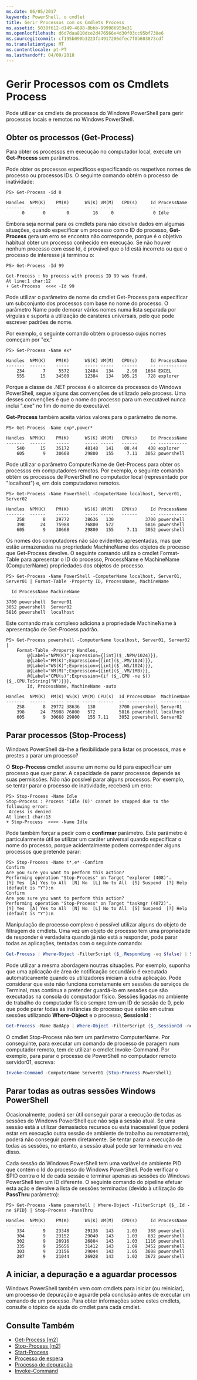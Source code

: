 ```yaml
---
ms.date: 06/05/2017
keywords: PowerShell, o cmdlet
title: Gerir Processos com os Cmdlets Process
ms.assetid: 5038f612-d149-4698-8bbb-999986959e31
ms.openlocfilehash: d6d7daa810dce2d476566e4d30f03cc95bf730e6
ms.sourcegitcommit: cf195b090b3223fa4917206dfec7f0b603873cdf
ms.translationtype: MT
ms.contentlocale: pt-PT
ms.lasthandoff: 04/09/2018
---
```

# <a name="managing-processes-with-process-cmdlets"></a>Gerir Processos com os Cmdlets Process

Pode utilizar os cmdlets de processos do Windows PowerShell para gerir processos locais e remotos no Windows PowerShell.

## <a name="getting-processes-get-process"></a>Obter os processos (Get-Process)

Para obter os processos em execução no computador local, execute um **Get-Process** sem parâmetros.

Pode obter os processos específicos especificando os respetivos nomes de processo ou processos IDs. O seguinte comando obtém o processo de inatividade:

```
PS> Get-Process -id 0

Handles  NPM(K)    PM(K)      WS(K) VM(M)   CPU(s)     Id ProcessName
-------  ------    -----      ----- -----   ------     -- -----------
      0       0        0         16     0               0 Idle
```

Embora seja normal para os cmdlets para não devolve dados em algumas situações, quando especificar um processo com o ID do processo, **Get-Process** gera um erro se encontra não corresponde, porque é o objetivo habitual obter um processo conhecido em execução. Se não houver nenhum processo com esse Id, é provável que o Id está incorreto ou que o processo de interesse já terminou o:

```
PS> Get-Process -Id 99

Get-Process : No process with process ID 99 was found.
At line:1 char:12
+ Get-Process  <<<< -Id 99
```

Pode utilizar o parâmetro de nome do cmdlet Get-Process para especificar um subconjunto dos processos com base no nome do processo. O parâmetro Name pode demorar vários nomes numa lista separada por vírgulas e suporta a utilização de carateres universais, pelo que pode escrever padrões de nome.

Por exemplo, o seguinte comando obtém o processo cujos nomes começam por "ex."

```
PS> Get-Process -Name ex*

Handles  NPM(K)    PM(K)      WS(K) VM(M)   CPU(s)     Id ProcessName
-------  ------    -----      ----- -----   ------     -- -----------
    234       7     5572      12484   134     2.98   1684 EXCEL
    555      15    34500      12384   134   105.25    728 explorer
```

Porque a classe de .NET process é o alicerce da processos do Windows PowerShell, segue alguns das convenções de utilizado pelo process. Uma desses convenções é que o nome do processo para um executável nunca inclui ".exe" no fim do nome do executável.

**Get-Process** também aceita vários valores para o parâmetro de nome.

```
PS> Get-Process -Name exp*,power*

Handles  NPM(K)    PM(K)      WS(K) VM(M)   CPU(s)     Id ProcessName
-------  ------    -----      ----- -----   ------     -- -----------
    540      15    35172      48148   141    88.44    408 explorer
    605       9    30668      29800   155     7.11   3052 powershell
```

Pode utilizar o parâmetro ComputerName de Get-Process para obter os processos em computadores remotos. Por exemplo, o seguinte comando obtém os processos de PowerShell no computador local (representado por "localhost") e, em dois computadores remotos.

```
PS> Get-Process -Name PowerShell -ComputerName localhost, Server01, Server02

Handles  NPM(K)    PM(K)      WS(K) VM(M)   CPU(s)     Id ProcessName
-------  ------    -----      ----- -----   ------     -- -----------
    258       8    29772      38636   130            3700 powershell
    398      24    75988      76800   572            5816 powershell
    605       9    30668      29800   155     7.11   3052 powershell
```

Os nomes dos computadores não são evidentes apresentadas, mas que estão armazenadas na propriedade MachineName dos objetos de processo que Get-Process devolve. O seguinte comando utiliza o cmdlet Format-Table para apresentar o ID do processo, ProcessName e MachineName (ComputerName) propriedades dos objetos de processo.

```
PS> Get-Process -Name PowerShell -ComputerName localhost, Server01, Server01 | Format-Table -Property ID, ProcessName, MachineName

  Id ProcessName MachineName
  -- ----------- -----------
3700 powershell  Server01
3052 powershell  Server02
5816 powershell  localhost
```

Este comando mais complexo adiciona a propriedade MachineName à apresentação de Get-Process padrão.

```
PS> Get-Process powershell -ComputerName localhost, Server01, Server02 |
    Format-Table -Property Handles,
        @{Label="NPM(K)";Expression={[int]($_.NPM/1024)}},
        @{Label="PM(K)";Expression={[int]($_.PM/1024)}},
        @{Label="WS(K)";Expression={[int]($_.WS/1024)}},
        @{Label="VM(M)";Expression={[int]($_.VM/1MB)}},
        @{Label="CPU(s)";Expression={if ($_.CPU -ne $() {$_.CPU.ToString("N")}}},
        Id, ProcessName, MachineName -auto

Handles  NPM(K)  PM(K) WS(K) VM(M) CPU(s)  Id ProcessName  MachineName
-------  ------  ----- ----- ----- ------  -- -----------  -----------
    258       8  29772 38636   130         3700 powershell Server01
    398      24  75988 76800   572         5816 powershell localhost
    605       9  30668 29800   155 7.11    3052 powershell Server02
```

## <a name="stopping-processes-stop-process"></a>Parar processos (Stop-Process)

Windows PowerShell dá-lhe a flexibilidade para listar os processos, mas e prestes a parar um processo?

O **Stop-Process** cmdlet assume um nome ou Id para especificar um processo que quer parar. A capacidade de parar processos depende as suas permissões. Não não possível parar alguns processos. Por exemplo, se tentar parar o processo de inatividade, receberá um erro:

```
PS> Stop-Process -Name Idle
Stop-Process : Process 'Idle (0)' cannot be stopped due to the following error:
 Access is denied
At line:1 char:13
+ Stop-Process  <<<< -Name Idle
```

Pode também forçar a pedir com o **confirmar** parâmetro. Este parâmetro é particularmente útil se utilizar um caráter universal quando especificar o nome do processo, porque acidentalmente podem corresponder alguns processos que pretende parar:

```
PS> Stop-Process -Name t*,e* -Confirm
Confirm
Are you sure you want to perform this action?
Performing operation "Stop-Process" on Target "explorer (408)".
[Y] Yes  [A] Yes to All  [N] No  [L] No to All  [S] Suspend  [?] Help
(default is "Y"):n
Confirm
Are you sure you want to perform this action?
Performing operation "Stop-Process" on Target "taskmgr (4072)".
[Y] Yes  [A] Yes to All  [N] No  [L] No to All  [S] Suspend  [?] Help
(default is "Y"):n
```

Manipulação de processo complexo é possível utilizar alguns do objeto de filtragem de cmdlets. Uma vez um objeto de processo tem uma propriedade de responder é verdadeira quando já não está a responder, pode parar todas as aplicações, tentadas com o seguinte comando:

```powershell
Get-Process | Where-Object -FilterScript {$_.Responding -eq $false} | Stop-Process
```

Pode utilizar a mesma abordagem noutras situações. Por exemplo, suponha que uma aplicação de área de notificação secundário é executada automaticamente quando os utilizadores iniciam a outra aplicação. Pode considerar que este não funciona corretamente em sessões de serviços de Terminal, mas continua a pretender guardá-lo em sessões que são executadas na consola do computador físico. Sessões ligadas no ambiente de trabalho do computador físico sempre tem um ID de sessão de 0, pelo que pode parar todas as instâncias do processo que estão em outras sessões utilizando **Where-Object** e o processo, **SessionId** :

```powershell
Get-Process -Name BadApp | Where-Object -FilterScript {$_.SessionId -neq 0} | Stop-Process
```

O cmdlet Stop-Process não tem um parâmetro ComputerName. Por conseguinte, para executar um comando de processo de paragem num computador remoto, tem de utilizar o cmdlet Invoke-Command. Por exemplo, para parar o processo de PowerShell no computador remoto servidor01, escreva:

```powershell
Invoke-Command -ComputerName Server01 {Stop-Process Powershell}
```

## <a name="stopping-all-other-windows-powershell-sessions"></a>Parar todas as outras sessões Windows PowerShell

Ocasionalmente, poderá ser útil conseguir parar a execução de todas as sessões do Windows PowerShell que não seja a sessão atual. Se uma sessão está a utilizar demasiados recursos ou está inacessível (que poderá estar em execução outra sessão de ambiente de trabalho ou remotamente), poderá não conseguir parem diretamente. Se tentar parar a execução de todas as sessões, no entanto, a sessão atual pode ser terminada em vez disso.

Cada sessão do Windows PowerShell tem uma variável de ambiente PID que contém o Id do processo do Windows PowerShell. Pode verificar o $PID contra o Id de cada sessão e terminar apenas as sessões do Windows PowerShell tem um ID diferente. O seguinte comando do pipeline efetuar esta ação e devolve a lista de sessões terminadas (devido à utilização do **PassThru** parâmetro):

```
PS> Get-Process -Name powershell | Where-Object -FilterScript {$_.Id -ne $PID} | Stop-Process -PassThru

Handles  NPM(K)    PM(K)      WS(K) VM(M)   CPU(s)     Id ProcessName
-------  ------    -----      ----- -----   ------     -- -----------
    334       9    23348      29136   143     1.03    388 powershell
    304       9    23152      29040   143     1.03    632 powershell
    302       9    20916      26804   143     1.03   1116 powershell
    335       9    25656      31412   143     1.09   3452 powershell
    303       9    23156      29044   143     1.05   3608 powershell
    287       9    21044      26928   143     1.02   3672 powershell
```

## <a name="starting-debugging-and-waiting-for-processes"></a>A iniciar, a depuração e a aguardar processos

Windows PowerShell também vem com cmdlets para iniciar (ou reiniciar), um processo de depuração e aguarde pela conclusão antes de executar um comando de um processo. Para obter informações sobre estes cmdlets, consulte o tópico de ajuda do cmdlet para cada cmdlet.

## <a name="see-also"></a>Consulte Também

- [Get-Process [m2]](https://technet.microsoft.com/en-us/library/27a05dbd-4b69-48a3-8d55-b295f6225f15)
- [Stop-Process [m2]](https://technet.microsoft.com/en-us/library/12454238-9881-457a-bde4-fb6cd124deec)
- [Start-Process](https://technet.microsoft.com/en-us/library/41a7e43c-9bb3-4dc2-8b0c-f6c32962e72c)
- [Processo de espera](https://technet.microsoft.com/en-us/library/9222af7a-789d-4a09-aa90-09d7c256c799)
- [Processo de depuração](https://technet.microsoft.com/en-us/library/eea1dace-3913-4dbd-b659-5a94a610eee1)
- [Invoke-Command](https://technet.microsoft.com/en-us/library/22fd98ba-1874-492e-95a5-c069467b8462)